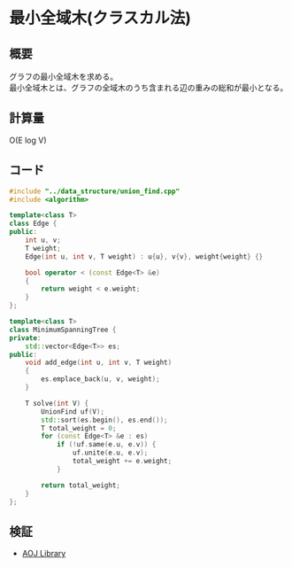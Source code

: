 # 最小全域木(クラスカル法)
## 概要
グラフの最小全域木を求める。  
最小全域木とは、グラフの全域木のうち含まれる辺の重みの総和が最小となる。

## 計算量
O(E log V)

## コード
```cpp
#include "../data_structure/union_find.cpp"
#include <algorithm>

template<class T>
class Edge {
public:
    int u, v;
    T weight;
    Edge(int u, int v, T weight) : u{u}, v{v}, weight{weight} {}

    bool operator < (const Edge<T> &e)
    {
        return weight < e.weight;
    }
};

template<class T>
class MinimumSpanningTree {
private:
    std::vector<Edge<T>> es;
public:
    void add_edge(int u, int v, T weight)
    {
        es.emplace_back(u, v, weight);
    }

    T solve(int V) {
        UnionFind uf(V);
        std::sort(es.begin(), es.end());
        T total_weight = 0;
        for (const Edge<T> &e : es)
            if (!uf.same(e.u, e.v)) {
                uf.unite(e.u, e.v);
                total_weight += e.weight;
            }

        return total_weight;
    }
};
```

## 検証
- [AOJ Library](https://onlinejudge.u-aizu.ac.jp/courses/library/5/GRL/2/GRL_2_A)